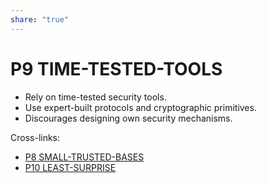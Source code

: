 ```yaml
---  
share: "true"  
---  
```

# P9 TIME-TESTED-TOOLS  
- Rely on time-tested security tools.  
- Use expert-built protocols and cryptographic primitives.  
- Discourages designing own security mechanisms.  
  
Cross-links:  
- [P8 SMALL-TRUSTED-BASES](./P8%20SMALL-TRUSTED-BASES.md)  
- [P10 LEAST-SURPRISE](./P10%20LEAST-SURPRISE.md)  
